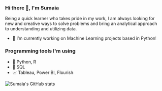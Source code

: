 ### Hi there 👋, I'm Sumaia

Being a quick learner who takes pride in my work, I am always looking for new and creative ways to solve problems and bring an analytical approach to understanding and utilizing data.

- 🌱 I’m currently working on Machine Learning projects based in Python!

### Programming tools I'm using

- 🐍 Python, R
- 🐘 SQL
- 📈 Tableau, Power BI, Flourish

 ![Sumaia's GitHub stats](https://github-readme-stats.vercel.app/api?username=SumaiaParveen&theme=dark&show_icons=true)
